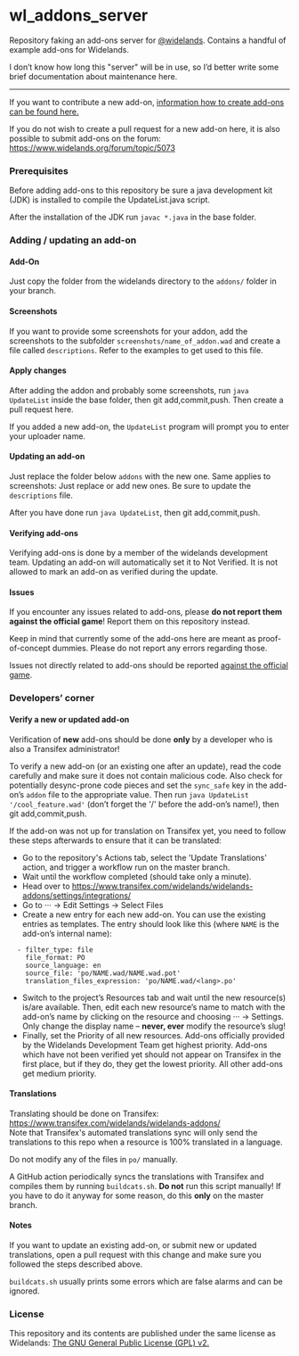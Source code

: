 # wl_addons_server
Repository faking an add-ons server for [@widelands](https://github.com/widelands/widelands). Contains a handful of example add-ons for Widelands.

I don’t know how long this "server" will be in use, so I’d better write some brief documentation about maintenance here.

---

If you want to contribute a new add-on, [information how to create add-ons can be found here.](https://github.com/widelands/widelands/blob/master/doc/sphinx/source/add-ons.rst)

If you do not wish to create a pull request for a new add-on here, it is also possible to submit add-ons on the forum: https://www.widelands.org/forum/topic/5073

### Prerequisites

Before adding add-ons to this repository be sure a java development kit (JDK) is installed to compile the UpdateList.java script.

After the installation of the JDK run `javac *.java` in the base folder.

### Adding / updating an add-on

#### Add-On

Just copy the folder from the widelands directory to the `addons/` folder in your branch.

#### Screenshots

If you want to provide some screenshots for your addon, add the screenshots to the subfolder `screenshots/name_of_addon.wad` and create a file called `descriptions`. Refer to the examples to get used to this file.

#### Apply changes

After adding the addon and probably some screenshots, run `java UpdateList` inside the base folder, then git add,commit,push. Then create a pull request here.

If you added a new add-on, the `UpdateList` program will prompt you to enter your uploader name.

#### Updating an add-on

Just replace the folder below `addons` with the new one.
Same applies to screenshots: Just replace or add new ones. Be sure to update the `descriptions` file.

After you have done run `java UpdateList`, then git add,commit,push.

#### Verifying add-ons

Verifying add-ons is done by a member of the widelands development team. Updating an add-on will automatically set it to Not Verified. It is not allowed to mark an add-on as verified during the update.

#### Issues

If you encounter any issues related to add-ons, please **do not report them against the official game**! Report them on this repository instead.

Keep in mind that currently some of the add-ons here are meant as proof-of-concept dummies. Please do not report any errors regarding those.

Issues not directly related to add-ons should be reported [against the official game](https://github.com/widelands/widelands/issues).

### Developers’ corner

#### Verify a new or updated add-on

Verification of **new** add-ons should be done **only** by a developer who is also a Transifex administrator!

To verify a new add-on (or an existing one after an update), read the code carefully and make sure it does not contain malicious code. Also check for potentially desync-prone code pieces and set the `sync_safe` key in the add-on’s `addon` file to the appropriate value. Then run `java UpdateList '/cool_feature.wad'` (don’t forget the '/' before the add-on’s name!), then git add,commit,push.

If the add-on was not up for translation on Transifex yet, you need to follow these steps afterwards to ensure that it can be translated:
- Go to the repository's Actions tab, select the 'Update Translations' action, and trigger a workflow run on the master branch.
- Wait until the workflow completed (should take only a minute).
- Head over to https://www.transifex.com/widelands/widelands-addons/settings/integrations/
- Go to ··· → Edit Settings → Select Files
- Create a new entry for each new add-on. You can use the existing entries as templates. The entry should look like this (where `NAME` is the add-on’s internal name):
```
  - filter_type: file
    file_format: PO
    source_language: en
    source_file: 'po/NAME.wad/NAME.wad.pot'
    translation_files_expression: 'po/NAME.wad/<lang>.po'
```
- Switch to the project’s Resources tab and wait until the new resource(s) is/are available. Then, edit each new resource’s name to match with the add-on’s name by clicking on the resource and choosing ··· → Settings. Only change the display name – **never, ever** modify the resource’s slug!
- Finally, set the Priority of all new resources. Add-ons officially provided by the Widelands Development Team get highest priority. Add-ons which have not been verified yet should not appear on Transifex in the first place, but if they do, they get the lowest priority. All other add-ons get medium priority.

#### Translations

Translating should be done on Transifex: https://www.transifex.com/widelands/widelands-addons/   
Note that Transifex's automated translations sync will only send the translations to this repo when a resource is 100% translated in a language.

Do not modify any of the files in `po/` manually.

A GitHub action periodically syncs the translations with Transifex and compiles them by running `buildcats.sh`. **Do not** run this script manually! If you have to do it anyway for some reason, do this **only** on the master branch.

#### Notes

If you want to update an existing add-on, or submit new or updated translations, open a pull request with this change and make sure you followed the steps described above.

`buildcats.sh` usually prints some errors which are false alarms and can be ignored.

### License

This repository and its contents are published under the same license as Widelands: [The GNU General Public License (GPL) v2.](https://github.com/widelands/widelands/blob/master/COPYING)
